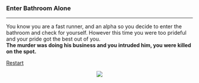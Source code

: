 ### Enter Bathroom Alone 
---  
You know you are a fast runner, and an alpha so you decide to enter the bathroom and check for yourself. However this time you were too prideful and your pride got the best out of you.  
**The murder was doing his business and you intruded him, you were killed on the spot.**

[Restart](../home.md)  
<p align="center">
  <img src="https://www.google.com/url?sa=i&source=images&cd=&cad=rja&uact=8&ved=2ahUKEwjtj7DPvr3eAhUBneAKHX3GDoMQjRx6BAgBEAU&url=https%3A%2F%2Fmbtskoudsalg.com%2Fexplore%2Frip-gravestone-png%2F&psig=AOvVaw079ef0yPZ2EsmJOSPEj9dc&ust=1541515430145503"/>
</p>